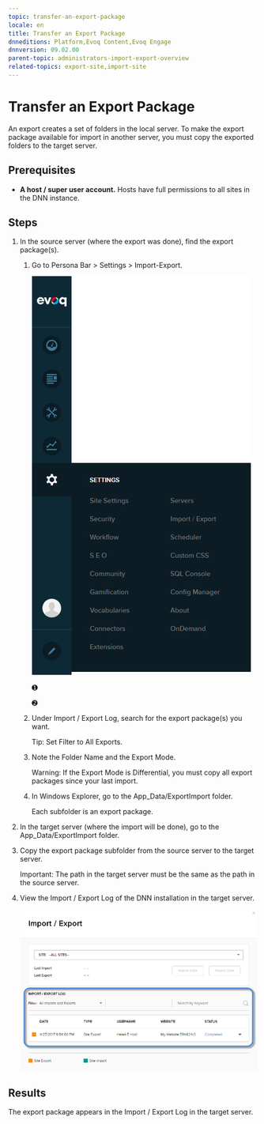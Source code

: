 ```yaml
---
topic: transfer-an-export-package
locale: en
title: Transfer an Export Package
dnneditions: Platform,Evoq Content,Evoq Engage
dnnversion: 09.02.00
parent-topic: administrators-import-export-overview
related-topics: export-site,import-site
---
```


# Transfer an Export Package

An export creates a set of folders in the local server. To make the export package available for import in another server, you must copy the exported folders to the target server.

## Prerequisites

*   **A host / super user account.** Hosts have full permissions to all sites in the DNN instance.

## Steps

1.  In the source server (where the export was done), find the export package(s).
    1.  Go to Persona Bar \> Settings \> Import-Export.
        
        ![Persona Bar > Settings > Import-Export](/images/scr-pbar-host-Settings-E91.png)
        
        ➊
        
        ➋
        
    2.  Under Import / Export Log, search for the export package(s) you want.
        
        Tip: Set Filter to All Exports.
        
    3.  Note the Folder Name and the Export Mode.
        
        Warning: If the Export Mode is Differential, you must copy all export packages since your last import.
        
    4.  In Windows Explorer, go to the App_Data/ExportImport folder.
        
        Each subfolder is an export package.
        
2.  In the target server (where the import will be done), go to the App_Data/ExportImport folder.
3.  Copy the export package subfolder from the source server to the target server.
    
    Important: The path in the target server must be the same as the path in the source server.
    
4.  View the Import / Export Log of the DNN installation in the target server.
    
      
    
    ![Import / Export Log](/images/scr-Settings-ImportExport-Log-E91.png)
    
      
    

## Results

The export package appears in the Import / Export Log in the target server.
